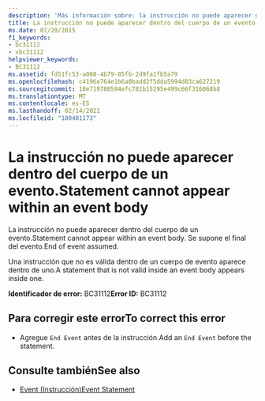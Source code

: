 ```yaml
---
description: 'Más información sobre: la instrucción no puede aparecer dentro del cuerpo de un evento'
title: La instrucción no puede aparecer dentro del cuerpo de un evento.
ms.date: 07/20/2015
f1_keywords:
- bc31112
- vbc31112
helpviewer_keywords:
- BC31112
ms.assetid: fd51fc53-a008-4b79-85fb-2d9fa1fb5a79
ms.openlocfilehash: c4196e764e1b6a0badd2f5dda5994d83ca627219
ms.sourcegitcommit: 10e719780594efc781b15295e499c66f316068b8
ms.translationtype: MT
ms.contentlocale: es-ES
ms.lasthandoff: 02/14/2021
ms.locfileid: "100481173"
---
```

# <a name="statement-cannot-appear-within-an-event-body"></a><span data-ttu-id="6e4eb-103">La instrucción no puede aparecer dentro del cuerpo de un evento.</span><span class="sxs-lookup"><span data-stu-id="6e4eb-103">Statement cannot appear within an event body</span></span>

<span data-ttu-id="6e4eb-104">La instrucción no puede aparecer dentro del cuerpo de un evento.</span><span class="sxs-lookup"><span data-stu-id="6e4eb-104">Statement cannot appear within an event body.</span></span> <span data-ttu-id="6e4eb-105">Se supone el final del evento.</span><span class="sxs-lookup"><span data-stu-id="6e4eb-105">End of event assumed.</span></span>  
  
 <span data-ttu-id="6e4eb-106">Una instrucción que no es válida dentro de un cuerpo de evento aparece dentro de uno.</span><span class="sxs-lookup"><span data-stu-id="6e4eb-106">A statement that is not valid inside an event body appears inside one.</span></span>  
  
 <span data-ttu-id="6e4eb-107">**Identificador de error:** BC31112</span><span class="sxs-lookup"><span data-stu-id="6e4eb-107">**Error ID:** BC31112</span></span>  
  
## <a name="to-correct-this-error"></a><span data-ttu-id="6e4eb-108">Para corregir este error</span><span class="sxs-lookup"><span data-stu-id="6e4eb-108">To correct this error</span></span>  
  
- <span data-ttu-id="6e4eb-109">Agregue `End Event` antes de la instrucción.</span><span class="sxs-lookup"><span data-stu-id="6e4eb-109">Add an `End Event` before the statement.</span></span>  
  
## <a name="see-also"></a><span data-ttu-id="6e4eb-110">Consulte también</span><span class="sxs-lookup"><span data-stu-id="6e4eb-110">See also</span></span>

- [<span data-ttu-id="6e4eb-111">Event (Instrucción)</span><span class="sxs-lookup"><span data-stu-id="6e4eb-111">Event Statement</span></span>](../language-reference/statements/event-statement.md)
